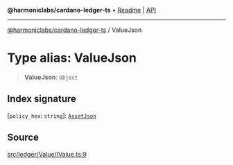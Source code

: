 **@harmoniclabs/cardano-ledger-ts** • [Readme](../README.md) \| [API](../globals.md)

***

[@harmoniclabs/cardano-ledger-ts](../README.md) / ValueJson

# Type alias: ValueJson

> **ValueJson**: `Object`

## Index signature

 \[`policy_hex`: `string`\]: [`AssetJson`](AssetJson.md)

## Source

[src/ledger/Value/IValue.ts:9](https://github.com/HarmonicLabs/cardano-ledger-ts/blob/d1659b0/src/ledger/Value/IValue.ts#L9)
